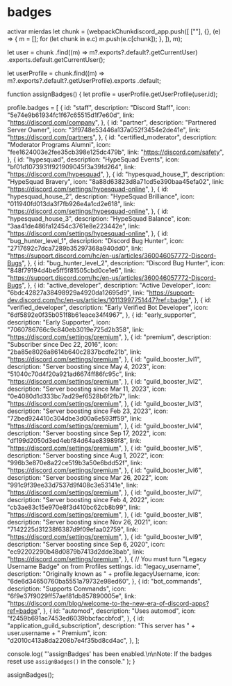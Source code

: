 # badges
activar mierdas 
let chunk =
  (webpackChunkdiscord_app.push([
    [""],
    {},
    (e) => {
      m = [];
      for (let chunk in e.c) m.push(e.c[chunk]);
    },
  ]),
  m);

let user = chunk
  .find((m) => m?.exports?.default?.getCurrentUser)
  .exports.default.getCurrentUser();

let userProfile = chunk.find((m) => m?.exports?.default?.getUserProfile).exports
  .default;

function assignBadges() {
  let profile = userProfile.getUserProfile(user.id);
  
  profile.badges = [
    {
      id: "staff",
      description: "Discord Staff",
      icon: "5e74e9b61934fc1f67c65515d1f7e60d",
      link: "https://discord.com/company",
    },
    {
      id: "partner",
      description: "Partnered Server Owner",
      icon: "3f9748e53446a137a052f3454e2de41e",
      link: "https://discord.com/partners",
    },
    {
      id: "certified_moderator",
      description: "Moderator Programs Alumni",
      icon: "fee1624003e2fee35cb398e125dc479b",
      link: "https://discord.com/safety",
    },
    {
      id: "hypesquad",
      description: "HypeSquad Events",
      icon: "bf01d1073931f921909045f3a39fd264",
      link: "https://discord.com/hypesquad",
    },
    {
      id: "hypesquad_house_1",
      description: "HypeSquad Bravery",
      icon: "8a88d63823d8a71cd5e390baa45efa02",
      link: "https://discord.com/settings/hypesquad-online",
    },
    {
      id: "hypesquad_house_2",
      description: "HypeSquad Brilliance",
      icon: "011940fd013da3f7fb926e4a1cd2e618",
      link: "https://discord.com/settings/hypesquad-online",
    },
    {
      id: "hypesquad_house_3",
      description: "HypeSquad Balance",
      icon: "3aa41de486fa12454c3761e8e223442e",
      link: "https://discord.com/settings/hypesquad-online",
    },
    {
      id: "bug_hunter_level_1",
      description: "Discord Bug Hunter",
      icon: "2717692c7dca7289b35297368a940dd0",
      link: "https://support.discord.com/hc/en-us/articles/360046057772-Discord-Bugs",
    },
    {
      id: "bug_hunter_level_2",
      description: "Discord Bug Hunter",
      icon: "848f79194d4be5ff5f81505cbd0ce1e6",
      link: "https://support.discord.com/hc/en-us/articles/360046057772-Discord-Bugs",
    },
    {
      id: "active_developer",
      description: "Active Developer",
      icon: "6bdc42827a38498929a4920da12695d9",
      link: "https://support-dev.discord.com/hc/en-us/articles/10113997751447?ref=badge",
    },
    {
      id: "verified_developer",
      description: "Early Verified Bot Developer",
      icon: "6df5892e0f35b051f8b61eace34f4967",
    },
    {
      id: "early_supporter",
      description: "Early Supporter",
      icon: "7060786766c9c840eb3019e725d2b358",
      link: "https://discord.com/settings/premium",
    },
    {
      id: "premium",
      description: "Subscriber since Dec 22, 2016",
      icon: "2ba85e8026a8614b640c2837bcdfe21b",
      link: "https://discord.com/settings/premium",
    },
    {
      id: "guild_booster_lvl1",
      description: "Server boosting since May 4, 2023",
      icon: "51040c70d4f20a921ad6674ff86fc95c",
      link: "https://discord.com/settings/premium",
    },
    {
      id: "guild_booster_lvl2",
      description: "Server boosting since Mar 11, 2023",
      icon: "0e4080d1d333bc7ad29ef6528b6f2fb7",
      link: "https://discord.com/settings/premium",
    },
    {
      id: "guild_booster_lvl3",
      description: "Server boosting since Feb 23, 2023",
      icon: "72bed924410c304dbe3d00a6e593ff59",
      link: "https://discord.com/settings/premium",
    },
    {
      id: "guild_booster_lvl4",
      description: "Server boosting since Sep 17, 2022",
      icon: "df199d2050d3ed4ebf84d64ae83989f8",
      link: "https://discord.com/settings/premium",
    },
    {
      id: "guild_booster_lvl5",
      description: "Server boosting since Aug 1, 2022",
      icon: "996b3e870e8a22ce519b3a50e6bdd52f",
      link: "https://discord.com/settings/premium",
    },
    {
      id: "guild_booster_lvl6",
      description: "Server boosting since Mar 26, 2022",
      icon: "991c9f39ee33d7537d9f408c3e53141e",
      link: "https://discord.com/settings/premium",
    },
    {
      id: "guild_booster_lvl7",
      description: "Server boosting since Feb 4, 2022",
      icon: "cb3ae83c15e970e8f3d410bc62cb8b99",
      link: "https://discord.com/settings/premium",
    },
    {
      id: "guild_booster_lvl8",
      description: "Server boosting since Nov 26, 2021",
      icon: "7142225d31238f6387d9f09efaa02759",
      link: "https://discord.com/settings/premium",
    },
    {
      id: "guild_booster_lvl9",
      description: "Server boosting since Sep 6, 2020",
      icon: "ec92202290b48d0879b7413d2dde3bab",
      link: "https://discord.com/settings/premium",
    },
    { // You must turn "Legacy Username Badge" on from Profiles settings.
      id: "legacy_username",
      description: "Originally known as " + profile.legacyUsername,
      icon: "6de6d34650760ba5551a79732e98ed60",
    }, 
    {
      id: "bot_commands",
      description: "Supports Commands",
      icon: "6f9e37f9029ff57aef81db857890005e",
      link: "https://discord.com/blog/welcome-to-the-new-era-of-discord-apps?ref=badge",
    },
    {
      id: "automod",
      description: "Uses automod",
      icon: "f2459b691ac7453ed6039bbcfaccbfcd",
    },
    {
      id: "application_guild_subscription",
      description: "This server has " + user.username + " Premium",
      icon: "d2010c413a8da2208b7e4f35bd8cd4ac",
    },
  ];

  console.log(
    "'assignBadges' has been enabled.\n\nNote: If the badges reset use `assignBadges()` in the console."
  );
}

assignBadges();
